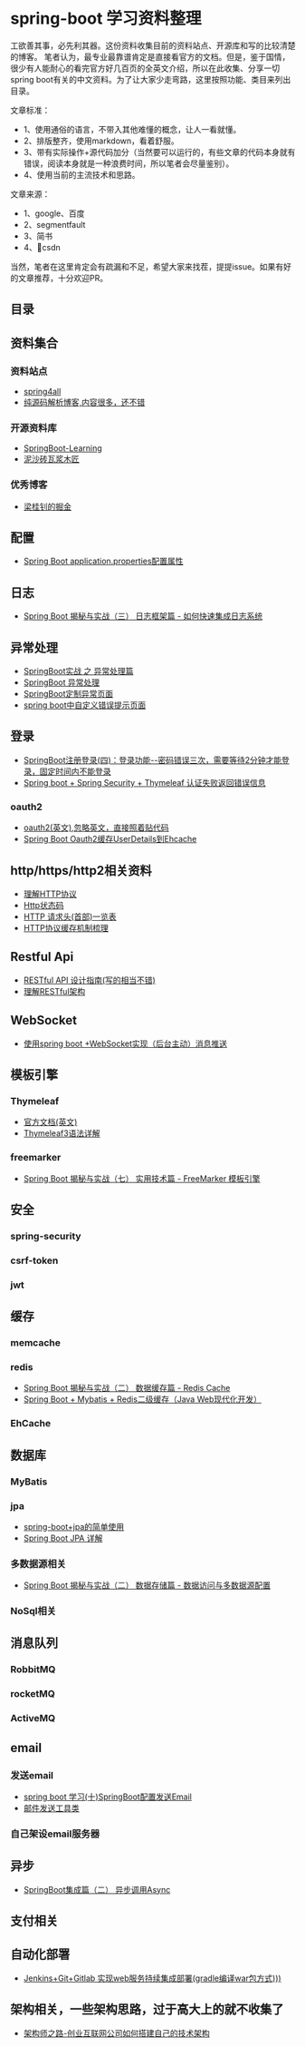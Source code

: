 
# spring-boot 学习资料整理

工欲善其事，必先利其器。这份资料收集目前的资料站点、开源库和写的比较清楚的博客。
笔者认为，最专业最靠谱肯定是直接看官方的文档。但是，鉴于国情，很少有人能耐心的看完官方好几百页的全英文介绍，所以在此收集、分享一切spring boot有关的中文资料。为了让大家少走弯路，这里按照功能、类目来列出目录。

文章标准：

+ 1、使用通俗的语言，不带入其他难懂的概念，让人一看就懂。
+ 2、排版整齐，使用markdown，看着舒服。
+ 3、带有实际操作+源代码加分（当然要可以运行的，有些文章的代码本身就有错误，阅读本身就是一种浪费时间，所以笔者会尽量鉴别）。
+ 4、使用当前的主流技术和思路。

文章来源：
+ 1、google、百度
+ 2、segmentfault
+ 3、简书
+ 4、csdn


当然，笔者在这里肯定会有疏漏和不足，希望大家来找茬，提提issue。如果有好的文章推荐，十分欢迎PR。

## 目录


## 资料集合

### 资料站点
+ [spring4all](http://www.spring4all.com/)
+ [纯源码解析博客,内容很多，还不错](http://www.iocoder.cn/)


### 开源资料库
+ [SpringBoot-Learning](https://github.com/dyc87112/SpringBoot-Learning)
+ [泥沙砖瓦浆木匠](https://git.oschina.net/jeff1993/springboot-learning-example)


### 优秀博客
+ [梁桂钊的掘金](https://juejin.im/user/57f99a330e3dd90057bb9797/posts)


## 配置
+ [Spring Boot application.properties配置属性](https://www.jianshu.com/p/5b8fd2e336c5)

## 日志
+ [Spring Boot 揭秘与实战（三） 日志框架篇 - 如何快速集成日志系统](https://juejin.im/post/585a8a3661ff4b006cc35eda)


## 异常处理
+ [SpringBoot实战 之 异常处理篇](https://blog.csdn.net/chinrui/article/details/71036544)
+ [SpringBoot 异常处理](https://www.cnblogs.com/fuhongwei041/p/7597531.html)
+ [SpringBoot定制异常页面](https://blog.csdn.net/weixin_42338186/article/details/81607458)
+ [spring boot中自定义错误提示页面](https://blog.csdn.net/gebitan505/article/details/70158398)

## 登录
+ [SpringBoot注册登录(四)：登录功能--密码错误三次，需要等待2分钟才能登录，固定时间内不能登录](https://blog.csdn.net/qq_36688143/article/details/79498568)
+ [Spring boot + Spring Security + Thymeleaf 认证失败返回错误信息](https://blog.csdn.net/sun1021873926/article/details/60332059)

### oauth2
+ [oauth2(英文),忽略英文，直接照着贴代码](https://spring.io/guides/tutorials/spring-boot-oauth2/)
+ [Spring Boot Oauth2缓存UserDetails到Ehcache](https://segmentfault.com/a/1190000015881557)

## http/https/http2相关资料
+ [理解HTTP协议](https://www.cnblogs.com/wxisme/p/6212797.html)
+ [Http状态码](https://segmentfault.com/a/1190000014406838)
+ [HTTP 请求头(首部)一览表](https://segmentfault.com/a/1190000010840407)
+ [HTTP协议缓存机制梳理](https://blog-down.github.io/post_html/HTTP_Cache.html)

## Restful Api
+ [RESTful API 设计指南(写的相当不错)](http://www.ruanyifeng.com/blog/2014/05/restful_api.html)
+ [理解RESTful架构](http://www.ruanyifeng.com/blog/2011/09/restful.html)

## WebSocket
+ [使用spring boot +WebSocket实现（后台主动）消息推送](https://blog.csdn.net/zhangdehua678/article/details/78913839/)

## 模板引擎

### Thymeleaf
+ [官方文档(英文)](https://www.thymeleaf.org/documentation.html)
+ [Thymeleaf3语法详解](https://www.cnblogs.com/itdragon/archive/2018/04/13/8724291.html)

### freemarker
+ [Spring Boot 揭秘与实战（七） 实用技术篇 - FreeMarker 模板引擎](https://juejin.im/post/586a6dadac502e006d7f8e02)

## 安全

### spring-security



### csrf-token

### jwt

## 缓存

### memcache

### redis
+ [Spring Boot 揭秘与实战（二） 数据缓存篇 - Redis Cache](https://juejin.im/post/586e449b570c350068c07826)
+ [Spring Boot + Mybatis + Redis二级缓存（Java Web现代化开发）](https://segmentfault.com/a/1190000012404111)

### EhCache

## 数据库

### MyBatis

### jpa
+ [spring-boot+jpa的简单使用](https://www.jianshu.com/p/dbe9673d741d)
+ [Spring Boot JPA 详解](https://www.jianshu.com/p/133c655725c8)

### 多数据源相关
+ [Spring Boot 揭秘与实战（二） 数据存储篇 - 数据访问与多数据源配置](https://juejin.im/post/58586967ac502e006703dbd3)

### NoSql相关


## 消息队列

### RobbitMQ

### rocketMQ

### ActiveMQ

## email

### 发送email
+ [spring boot 学习(十)SpringBoot配置发送Email](https://blog.csdn.net/u011244202/article/details/54809696/)
+ [邮件发送工具类](https://segmentfault.com/a/1190000012415851)


### 自己架设email服务器

## 异步
+ [SpringBoot集成篇（二） 异步调用Async](https://blog.csdn.net/v2sking/article/details/72795742)

## 支付相关

## 自动化部署
+ [Jenkins+Git+Gitlab 实现web服务持续集成部署(gradle编译war包方式)))](https://segmentfault.com/a/1190000009067303)


## 架构相关，一些架构思路，过于高大上的就不收集了
+ [架构师之路-创业互联网公司如何搭建自己的技术架构](https://segmentfault.com/a/1190000011474280)
